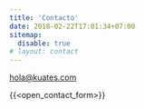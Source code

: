 ```yaml
---
title: 'Contacto'
date: 2018-02-22T17:01:34+07:00
sitemap:
  disable: true
# layout: contact
---
```


[hola@kuates.com](mailto:hola@kuates.com)

{{<open_contact_form>}}
